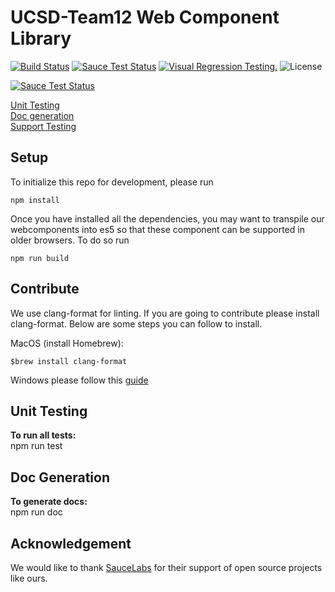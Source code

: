 # UCSD-Team12 Web Component Library

[![Build Status](https://travis-ci.com/ucsd-cse112/team-12-components.svg?branch=master)](https://travis-ci.com/ucsd-cse112/team-12-components)
[![Sauce Test Status](https://saucelabs.com/buildstatus/nonguyen)](https://saucelabs.com/u/nonguyen)
[![Visual Regression Testing.](https://percy.io/static/images/percy-badge.svg)](https://percy.io/ucsd-cse112/ucsd-cse112)
![License](https://img.shields.io/badge/License-MIT-yellow.svg)

[![Sauce Test Status](https://saucelabs.com/browser-matrix/nonguyen.svg)](https://saucelabs.com/u/nonguyen)

[Unit Testing](#unit_test)  
[Doc generation](#doc)  
[Support Testing](#ack)  

## Setup
To initialize this repo for development, please run

`npm install`

Once you have installed all the dependencies, you may want to transpile our
webcomponents into es5 so that these component can be supported in older
browsers. To do so run

`npm run build`


## Contribute
We use clang-format for linting. If you are going to contribute please install clang-format. Below are some steps you can follow to install.

MacOS (install Homebrew):  

`$brew install clang-format`

Windows please follow this [guide](https://github.com/google/closure-library/wiki/Formatting-.js-with-clang-format)

## Unit Testing <a name="unit_test"></a>
**To run all tests:**  
npm run test

## Doc Generation <a name="doc"></a>
**To generate docs:**  
npm run doc

## Acknowledgement <a name="ack"></a>
We would like to thank [SauceLabs](https://saucelabs.com) for their support of open source projects like ours.
